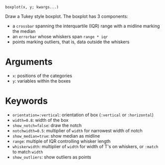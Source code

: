 ```
boxplot(x, y; kwargs...)
```

Draw a Tukey style boxplot. The boxplot has 3 components:

  * a `crossbar` spanning the interquartile (IQR) range with a midline marking the   median
  * an `errorbar` whose whiskers span `range * iqr`
  * points marking outliers, that is, data outside the whiskers

# Arguments

  * `x`: positions of the categories
  * `y`: variables within the boxes

# Keywords

  * `orientation=:vertical`: orientation of box (`:vertical` or `:horizontal`)
  * `width=0.8`: width of the box
  * `show_notch=false`: draw the notch
  * `notchwidth=0.5`: multiplier of `width` for narrowest width of notch
  * `show_median=true`: show median as midline
  * `range`: multiple of IQR controlling whisker length
  * `whiskerwidth`: multiplier of `width` for width of T's on whiskers, or   `:match` to match `width`
  * `show_outliers`: show outliers as points
